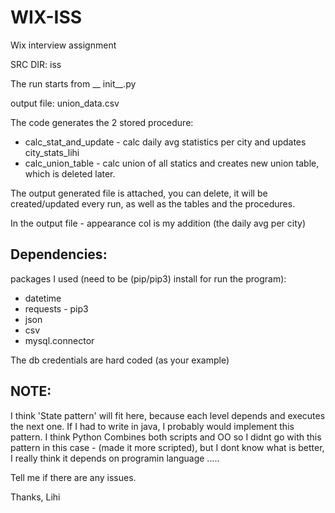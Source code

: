 # WIX-ISS
Wix interview assignment

SRC DIR: iss

The run starts from __ init__.py

output file: union_data.csv

The code generates the 2 stored procedure:

 * calc_stat_and_update - calc daily avg statistics per city and updates city_stats_lihi
 * calc_union_table - calc union of all statics and creates new union table, which is deleted later.

The output generated file is attached, you can delete, it will be created/updated every run, as well as the tables and the procedures.

In the output file - appearance col is my addition (the daily avg per city)

## Dependencies:
packages I used (need to be (pip/pip3) install for run the program):

 * datetime
 * requests - pip3
 * json
 * csv
 * mysql.connector

The db credentials are hard coded (as your example)

## NOTE:
I think 'State pattern' will fit here, because each level depends and executes the next one. If I had to write in java, I probably would implement this pattern. I think Python Combines both scripts and OO so I didnt go with this pattern in this case - (made it more scripted), but I dont know what is better, I really think it depends on programin language .....

Tell me if there are any issues.

Thanks, Lihi
